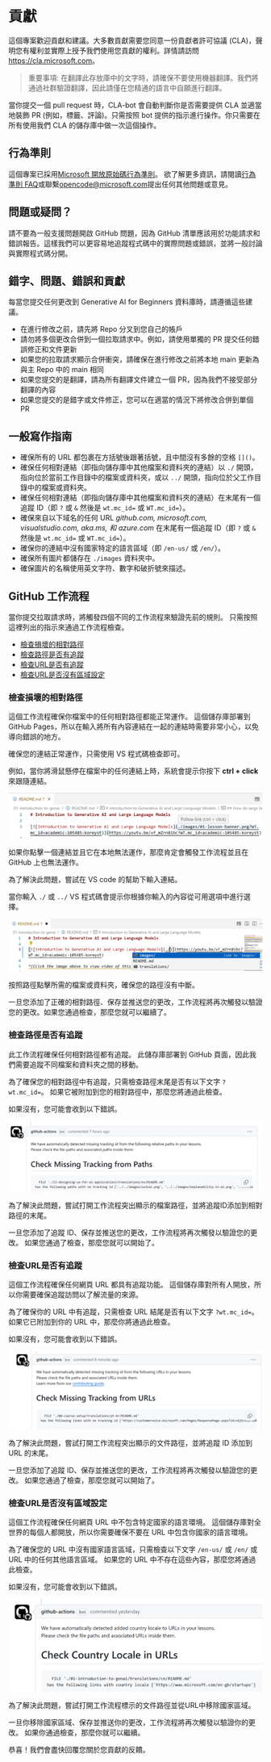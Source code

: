 ﻿# 貢獻

這個專案歡迎貢獻和建議。大多數貢獻需要您同意一份貢獻者許可協議 (CLA)，聲明您有權利並實際上授予我們使用您貢獻的權利。詳情請訪問 <https://cla.microsoft.com>。

> 重要事項: 在翻譯此存放庫中的文字時，請確保不要使用機器翻譯。我們將通過社群驗證翻譯，因此請僅在您精通的語言中自願進行翻譯。

當你提交一個 pull request 時，CLA-bot 會自動判斷你是否需要提供 CLA 並適當地裝飾 PR (例如，標籤、評論)。只需按照 bot 提供的指示進行操作。你只需要在所有使用我們 CLA 的儲存庫中做一次這個操作。

## 行為準則

這個專案已採用[Microsoft 開放原始碼行為準則](https://opensource.microsoft.com/codeofconduct/?wt.mc_idstudentamb_409460)。
欲了解更多資訊，請閱讀[行為準則 FAQ](https://opensource.microsoft.com/codeofconduct/faq/?wt.mc_idstudentamb_409460)或聯繫[opencode@microsoft.com](mailto:opencode@microsoft.com)提出任何其他問題或意見。

## 問題或疑問？

請不要為一般支援問題開啟 GitHub 問題，因為 GitHub 清單應該用於功能請求和錯誤報告。這樣我們可以更容易地追蹤程式碼中的實際問題或錯誤，並將一般討論與實際程式碼分開。

## 錯字、問題、錯誤和貢獻

每當您提交任何更改到 Generative AI for Beginners 資料庫時，請遵循這些建議。

* 在進行修改之前，請先將 Repo 分叉到您自己的帳戶
* 請勿將多個更改合併到一個拉取請求中。例如，請使用單獨的 PR 提交任何錯誤修正和文件更新
* 如果您的拉取請求顯示合併衝突，請確保在進行修改之前將本地 main 更新為與主 Repo 中的 main 相同
* 如果您提交的是翻譯，請為所有翻譯文件建立一個 PR，因為我們不接受部分翻譯的內容
* 如果您提交的是錯字或文件修正，您可以在適當的情況下將修改合併到單個 PR

## 一般寫作指南

- 確保所有的 URL 都包裹在方括號後跟著括號，且中間沒有多餘的空格 `[]()`。
- 確保任何相對連結（即指向儲存庫中其他檔案和資料夾的連結）以 `./` 開頭，指向位於當前工作目錄中的檔案或資料夾，或以 `../` 開頭，指向位於父工作目錄中的檔案或資料夾。
- 確保任何相對連結（即指向儲存庫中其他檔案和資料夾的連結）在末尾有一個追蹤 ID（即 `?` 或 `&` 然後是 `wt.mc_id=` 或 `WT.mc_id=`）。
- 確保來自以下域名的任何 URL _github.com, microsoft.com, visualstudio.com, aka.ms, 和 azure.com_ 在末尾有一個追蹤 ID（即 `?` 或 `&` 然後是 `wt.mc_id=` 或 `WT.mc_id=`）。
- 確保你的連結中沒有國家特定的語言區域（即 `/en-us/` 或 `/en/`）。
- 確保所有圖片都儲存在 `./images` 資料夾中。
- 確保圖片的名稱使用英文字符、數字和破折號來描述。

## GitHub 工作流程

當你提交拉取請求時，將觸發四個不同的工作流程來驗證先前的規則。
只需按照這裡列出的指示來通過工作流程檢查。

- [檢查損壞的相對路徑](#檢查損壞的相對路徑)
- [檢查路徑是否有追蹤](#檢查路徑是否有追蹤)
- [檢查URL是否有追蹤](#檢查URL是否有追蹤)
- [檢查URL是否沒有區域設定](#檢查URL是否沒有區域設定)

### 檢查損壞的相對路徑

這個工作流程確保你檔案中的任何相對路徑都能正常運作。
這個儲存庫部署到 GitHub Pages，所以在輸入將所有內容連結在一起的連結時需要非常小心，以免導向錯誤的地方。

確保您的連結正常運作，只需使用 VS 程式碼檢查即可。

例如，當你將滑鼠懸停在檔案中的任何連結上時，系統會提示你按下 **ctrl + click** 來跟隨連結。

![VS code follow links screenshot](../../images/vscode-follow-link.png?WT.mc_id=academic-105485-koreyst "Screenshot from vs code prompt to follow a link when you hover over a link.")

如果你點擊一個連結並且它在本地無法運作，那麼肯定會觸發工作流程並且在 GitHub 上也無法運作。

為了解決此問題，嘗試在 VS code 的幫助下輸入連結。

當你輸入 `./` 或 `../` VS 程式碼會提示你根據你輸入的內容從可用選項中進行選擇。

![VS 程式碼選擇相對路徑截圖](../../images/vscode-select-relative-path.png?WT.mc_id=academic-105485-koreyst "從 VS 程式碼提示中選擇相對路徑的彈出列表截圖。")

按照路徑點擊所需的檔案或資料夾，確保您的路徑沒有中斷。

一旦您添加了正確的相對路徑、保存並推送您的更改，工作流程將再次觸發以驗證您的更改。如果您通過檢查，那麼您就可以繼續了。

### 檢查路徑是否有追蹤

此工作流程確保任何相對路徑都有追蹤。
此儲存庫部署到 GitHub 頁面，因此我們需要追蹤不同檔案和資料夾之間的移動。

為了確保您的相對路徑中有追蹤，只需檢查路徑末尾是否有以下文字 `?wt.mc_id=`。
如果它被附加到您的相對路徑中，那麼您將通過此檢查。

如果沒有，您可能會收到以下錯誤。

![GitHub 檢查路徑缺少追蹤評論截圖](../../images/github-check-paths-missing-tracking-comment.png?WT.mc_id=academic-105485-koreyst "來自 GitHub 評論的截圖，顯示相對路徑缺少追蹤")

為了解決此問題，嘗試打開工作流程突出顯示的檔案路徑，並將追蹤ID添加到相對路徑的末尾。

一旦您添加了追蹤 ID、保存並推送您的更改，工作流程將再次觸發以驗證您的更改。
如果您通過了檢查，那麼您就可以開始了。

### 檢查URL是否有追蹤

這個工作流程確保任何網頁 URL 都具有追蹤功能。
這個儲存庫對所有人開放，所以你需要確保追蹤訪問以了解流量的來源。

為了確保你的 URL 中有追蹤，只需檢查 URL 結尾是否有以下文字 `?wt.mc_id=`。
如果它已附加到你的 URL 中，那麼你將通過此檢查。

如果沒有，您可能會收到以下錯誤。

![GitHub 檢查網址缺少追蹤評論的截圖](../../images/github-check-urls-missing-tracking-comment.png?WT.mc_id=academic-105485-koreyst "來自 GitHub 評論的截圖，顯示網址缺少追蹤")

為了解決此問題，嘗試打開工作流程突出顯示的文件路徑，並將追蹤 ID 添加到 URL 的末尾。

一旦您添加了追蹤 ID、保存並推送您的更改，工作流程將再次觸發以驗證您的更改。
如果您通過了檢查，那麼您就可以開始了。

### 檢查URL是否沒有區域設定

這個工作流程確保任何網頁 URL 中不包含特定國家的語言環境。
這個儲存庫對全世界的每個人都開放，所以你需要確保不要在 URL 中包含你國家的語言環境。

為了確保您的 URL 中沒有國家語言區域，只需檢查以下文字 `/en-us/` 或 `/en/` 或 URL 中的任何其他語言區域。
如果您的 URL 中不存在這些內容，那麼您將通過此檢查。

如果沒有，您可能會收到以下錯誤。

![GitHub 檢查國家地區評論截圖](../../images/github-check-country-locale-comment.png?WT.mc_id=academic-105485-koreyst "來自 GitHub 評論的截圖，顯示已將國家地區添加到 URL")

為了解決此問題，嘗試打開工作流程標示的文件路徑並從URL中移除國家區域。

一旦你移除國家區域、保存並推送你的更改，工作流程將再次觸發以驗證你的更改。
如果你通過檢查，那麼你就可以繼續。

恭喜！我們會盡快回覆您關於您貢獻的反饋。

